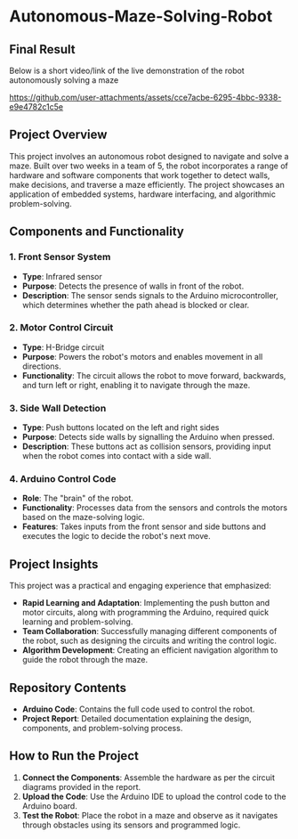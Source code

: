 # Autonomous-Maze-Solving-Robot
 
## Final Result
Below is a short video/link of the live demonstration of the robot autonomously solving a maze

https://github.com/user-attachments/assets/cce7acbe-6295-4bbc-9338-e9e4782c1c5e

## Project Overview
This project involves an autonomous robot designed to navigate and solve a maze. Built over two weeks in a team of 5, the robot incorporates a range of hardware and software components that work together to detect walls, make decisions, and traverse a maze efficiently. The project showcases an application of embedded systems, hardware interfacing, and algorithmic problem-solving.

## Components and Functionality
### 1. **Front Sensor System**
- **Type**: Infrared sensor
- **Purpose**: Detects the presence of walls in front of the robot.
- **Description**: The sensor sends signals to the Arduino microcontroller, which determines whether the path ahead is blocked or clear.

### 2. **Motor Control Circuit**
- **Type**: H-Bridge circuit
- **Purpose**: Powers the robot's motors and enables movement in all directions.
- **Functionality**: The circuit allows the robot to move forward, backwards, and turn left or right, enabling it to navigate through the maze.

### 3. **Side Wall Detection**
- **Type**: Push buttons located on the left and right sides
- **Purpose**: Detects side walls by signalling the Arduino when pressed.
- **Description**: These buttons act as collision sensors, providing input when the robot comes into contact with a side wall.

### 4. **Arduino Control Code**
- **Role**: The "brain" of the robot.
- **Functionality**: Processes data from the sensors and controls the motors based on the maze-solving logic.
- **Features**: Takes inputs from the front sensor and side buttons and executes the logic to decide the robot's next move.


## Project Insights
This project was a practical and engaging experience that emphasized:
- **Rapid Learning and Adaptation**: Implementing the push button and motor circuits, along with programming the Arduino, required quick learning and problem-solving.
- **Team Collaboration**: Successfully managing different components of the robot, such as designing the circuits and writing the control logic.
- **Algorithm Development**: Creating an efficient navigation algorithm to guide the robot through the maze.

## Repository Contents
- **Arduino Code**: Contains the full code used to control the robot.
- **Project Report**: Detailed documentation explaining the design, components, and problem-solving process.

## How to Run the Project
1. **Connect the Components**: Assemble the hardware as per the circuit diagrams provided in the report.
2. **Upload the Code**: Use the Arduino IDE to upload the control code to the Arduino board.
3. **Test the Robot**: Place the robot in a maze and observe as it navigates through obstacles using its sensors and programmed logic.
